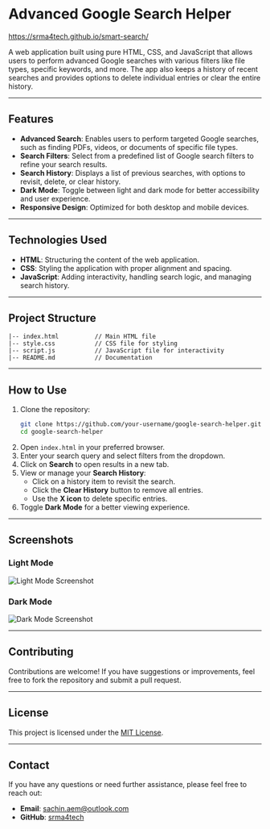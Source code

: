 
# **Advanced Google Search Helper**
https://srma4tech.github.io/smart-search/

A web application built using pure HTML, CSS, and JavaScript that allows users to perform advanced Google searches with various filters like file types, specific keywords, and more. The app also keeps a history of recent searches and provides options to delete individual entries or clear the entire history.

---

## **Features**

- **Advanced Search**: Enables users to perform targeted Google searches, such as finding PDFs, videos, or documents of specific file types.
- **Search Filters**: Select from a predefined list of Google search filters to refine your search results.
- **Search History**: Displays a list of previous searches, with options to revisit, delete, or clear history.
- **Dark Mode**: Toggle between light and dark mode for better accessibility and user experience.
- **Responsive Design**: Optimized for both desktop and mobile devices.

---

## **Technologies Used**

- **HTML**: Structuring the content of the web application.
- **CSS**: Styling the application with proper alignment and spacing.
- **JavaScript**: Adding interactivity, handling search logic, and managing search history.

---

## **Project Structure**

```
|-- index.html          // Main HTML file
|-- style.css           // CSS file for styling
|-- script.js           // JavaScript file for interactivity
|-- README.md           // Documentation
```

---

## **How to Use**

1. Clone the repository:
   ```bash
   git clone https://github.com/your-username/google-search-helper.git
   cd google-search-helper
   ```
2. Open `index.html` in your preferred browser.
3. Enter your search query and select filters from the dropdown.
4. Click on **Search** to open results in a new tab.
5. View or manage your **Search History**:
   - Click on a history item to revisit the search.
   - Click the **Clear History** button to remove all entries.
   - Use the **X icon** to delete specific entries.
6. Toggle **Dark Mode** for a better viewing experience.

---

## **Screenshots**

### Light Mode

![Light Mode Screenshot](https://via.placeholder.com/800x400)

### Dark Mode

![Dark Mode Screenshot](https://via.placeholder.com/800x400)

---

## **Contributing**

Contributions are welcome! If you have suggestions or improvements, feel free to fork the repository and submit a pull request.

---

## **License**

This project is licensed under the [MIT License](LICENSE).

---

## **Contact**

If you have any questions or need further assistance, please feel free to reach out:

- **Email**: [sachin.aem@outlook.com](mailto:sachin.aem@outlook.com)
- **GitHub**: [srma4tech](https://github.com/srma4tech)


